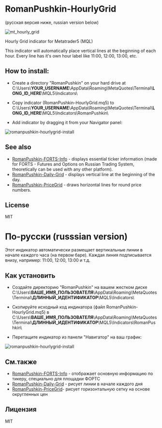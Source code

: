 RomanPushkin-HourlyGrid
=======================

(русская версия ниже, russian version below)

![mt_hourly_grid](https://f.cloud.github.com/assets/1477672/1888348/5c13462a-7a0c-11e3-8984-1724e017b26e.png)

Hourly Grid indicator for Metatrader5 (MQL)

This indicator will automatically place vertical lines at the beginning of each hour. Every line has it's own hour label like 11:00, 12:00, 13:00, etc.

How to install:
---------------

* Create a directory "RomanPushkin" on your hard drive at C:\Users\\__YOUR_USERNAME__\AppData\Roaming\MetaQuotes\Terminal\\__LONG_ID_HERE__\MQL5\Indicators\ 

* Copy indicator (RomanPushkin-HourlyGrid.mq5) to C:\Users\\__YOUR_USERNAME__\AppData\Roaming\MetaQuotes\Terminal\\__LONG_ID_HERE__\MQL5\Indicators\RomanPushkin\

* Add indicator by dragging it from your Navigator panel:

![romanpushkin-hourlygrid-install](https://f.cloud.github.com/assets/1477672/1895817/79600ef4-7b63-11e3-8929-6c3e9db23c53.gif)


See also
---------

* [RomanPushkin-FORTS-Info] - displays essential ticker information (made for FORTS - Futures and Options on Russian Trading System, theoretically can be used with any other platform).
* [RomanPushkin-Daily-Grid] - displays vertical line at the beginning of the day.
* [RomanPushkin-PriceGrid] - draws horizontal lines for round price numbers.

License
-------

MIT

По-русски (russsian version)
============================

Этот индикатор автоматически размещает вертикальные линии в начале каждого часа (на первом баре). Каждая линия подписывается внизу, например: 11:00, 12:00, 13:00 и т.д.

Как установить
--------------

* Создайте директорию "RomanPushkin" на вашем жестком диске C:\Users\\__ВАШЕ\_ИМЯ\_ПОЛЬЗОВАТЕЛЯ__\AppData\Roaming\MetaQuotes\Terminal\\__ДЛИННЫЙ_ИДЕНТИФИКАТОР__\MQL5\Indicators\ 

* Скопируйте исходный код индикатора (файл RomanPushkin-HourlyGrid.mq5) в C:\Users\\__ВАШЕ\_ИМЯ\_ПОЛЬЗОВАТЕЛЯ__\AppData\Roaming\MetaQuotes\Terminal\\__ДЛИННЫЙ_ИДЕНТИФИКАТОР__\MQL5\Indicators\RomanPushkin\

* Перетащите индикатор из панели "Навигатор" на ваш график:

![romanpushkin-hourlygrid-install](https://f.cloud.github.com/assets/1477672/1895817/79600ef4-7b63-11e3-8929-6c3e9db23c53.gif)


См.также
--------

* [RomanPushkin-FORTS-Info] - отображает основную информацию по тикеру, специально для площадки ФОРТС
* [RomanPushkin-Daily-Grid] - рисует линии в начале каждого дня
* [RomanPushkin-PriceGrid]- рисует горизонтальную сетку на основе округленных цен

Лицензия
--------

MIT

[RomanPushkin-FORTS-Info]:https://github.com/ro31337/RomanPushkin-FORTS-Info
[RomanPushkin-Daily-Grid]:https://github.com/ro31337/RomanPushkin-DailyGrid
[RomanPushkin-PriceGrid]:https://github.com/ro31337/RomanPushkin-PriceGrid
